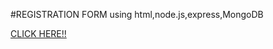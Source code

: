 #REGISTRATION FORM
using html,node.js,express,MongoDB



 <a href="https://registration-form-ll1s.onrender.com"   target="blank"> CLICK HERE!!</a>


        

